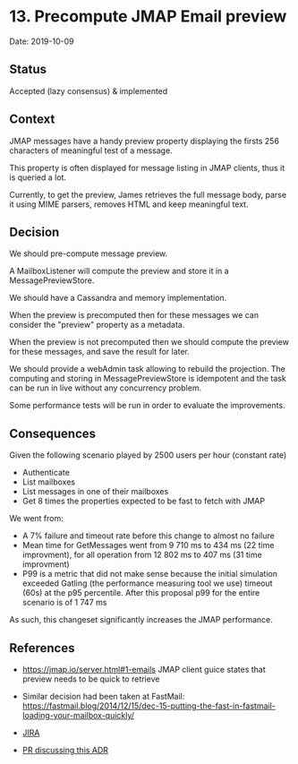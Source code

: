 # 13. Precompute JMAP Email preview

Date: 2019-10-09

## Status

Accepted (lazy consensus) & implemented

## Context

JMAP messages have a handy preview property displaying the firsts 256 characters of meaningful test of a message.

This property is often displayed for message listing in JMAP clients, thus it is queried a lot.

Currently, to get the preview, James retrieves the full message body, parse it using MIME parsers, removes HTML and keep meaningful text.

## Decision

We should pre-compute message preview.

A MailboxListener will compute the preview and store it in a MessagePreviewStore.

We should have a Cassandra and memory implementation.

When the preview is precomputed then for these messages we can consider the "preview" property as a metadata.

When the preview is not precomputed then we should compute the preview for these messages, and save the result for later.

We should provide a webAdmin task allowing to rebuild the projection. The computing and storing in MessagePreviewStore 
is idempotent and the task can be run in live without any concurrency problem.

Some performance tests will be run in order to evaluate the improvements.

## Consequences

Given the following scenario played by 2500 users per hour (constant rate)
 - Authenticate
 - List mailboxes
 - List messages in one of their mailboxes
 - Get 8 times the properties expected to be fast to fetch with JMAP

We went from:
 - A 7% failure and timeout rate before this change to almost no failure
 - Mean time for GetMessages went from 9 710 ms to 434 ms (22 time improvment), for all operation from
 12 802 ms to 407 ms (31 time improvment)
 - P99 is a metric that did not make sense because the initial simulation exceeded Gatling (the performance measuring tool 
 we use) timeout (60s) at the p95 percentile. After this proposal p99 for the entire scenario is of 1 747 ms

As such, this changeset significantly increases the JMAP performance.

## References

 - https://jmap.io/server.html#1-emails JMAP client guice states that preview needs to be quick to retrieve

 - Similar decision had been taken at FastMail: https://fastmail.blog/2014/12/15/dec-15-putting-the-fast-in-fastmail-loading-your-mailbox-quickly/

 - [JIRA](https://issues.apache.org/jira/browse/JAMES-2919)
 
 - [PR discussing this ADR](https://github.com/apache/james-project/pull/170)

